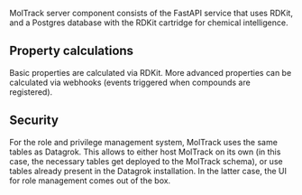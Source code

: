 MolTrack server component consists of the FastAPI service that uses RDKit, and 
a Postgres database with the RDKit cartridge for chemical intelligence.

## Property calculations

Basic properties are calculated via RDKit. More advanced properties can be calculated
via webhooks (events triggered when compounds are registered).

## Security

For the role and privilege management system, MolTrack uses the same tables as Datagrok.
This allows to either host MolTrack on its own (in this case, the necessary tables get deployed to the
MolTrack schema), or use tables already present in the Datagrok installation. In the latter case,
the UI for role management comes out of the box.
